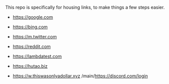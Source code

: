 This repo is specifically for housing links, to make things a few steps easier. 

-  https://google.com

-  https://bing.com
 
-  https://m.twitter.com
 
-  https://reddit.com

-  https://lambdatest.com

-  https://hutao.biz

-  https://w.thiswasonlyadollar.xyz /main/https://discord.com/login

